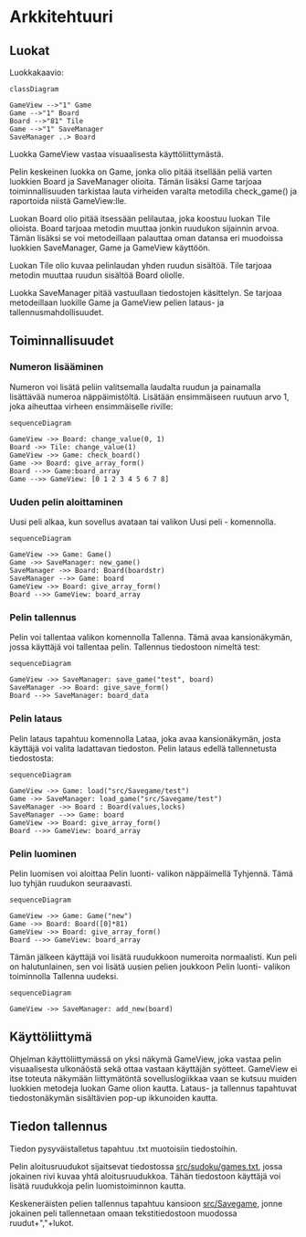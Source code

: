 # Arkkitehtuuri
## Luokat

Luokkakaavio:
```mermaid
classDiagram

GameView -->"1" Game
Game -->"1" Board
Board -->"81" Tile
Game -->"1" SaveManager
SaveManager ..> Board

```
Luokka GameView vastaa visuaalisesta käyttöliittymästä.

Pelin keskeinen luokka on Game, jonka olio pitää itsellään peliä varten luokkien Board ja SaveManager olioita. Tämän lisäksi Game tarjoaa toiminnallisuuden tarkistaa lauta virheiden varalta metodilla check_game() ja raportoida niistä GameView:lle.

Luokan Board olio pitää itsessään pelilautaa, joka koostuu luokan Tile olioista. Board tarjoaa metodin muuttaa jonkin ruudukon sijainnin arvoa. Tämän lisäksi se voi metodeillaan palauttaa oman datansa eri muodoissa luokkien SaveManager, Game ja GameView käyttöön. 

Luokan Tile olio kuvaa pelinlaudan yhden ruudun sisältöä. Tile tarjoaa metodin muuttaa ruudun sisältöä Board oliolle.

Luokka SaveManager pitää vastuullaan tiedostojen käsittelyn. Se tarjoaa metodeillaan luokille Game ja GameView pelien lataus- ja tallennusmahdollisuudet.


## Toiminnallisuudet

### Numeron lisääminen
Numeron voi lisätä peliin valitsemalla laudalta ruudun ja painamalla lisättävää numeroa näppäimistöltä.
Lisätään ensimmäiseen ruutuun arvo 1, joka aiheuttaa virheen ensimmäiselle riville:
```mermaid
sequenceDiagram

GameView ->> Board: change_value(0, 1)
Board ->> Tile: change_value(1)
GameView ->> Game: check_board()
Game ->> Board: give_array_form()
Board -->> Game:board_array
Game -->> GameView: [0 1 2 3 4 5 6 7 8]
```
### Uuden pelin aloittaminen
Uusi peli alkaa, kun sovellus avataan tai valikon Uusi peli - komennolla.
```mermaid
sequenceDiagram

GameView ->> Game: Game()
Game ->> SaveManager: new_game()
SaveManager ->> Board: Board(boardstr)
SaveManager -->> Game: board
GameView ->> Board: give_array_form()
Board -->> GameView: board_array
```
### Pelin tallennus
Pelin voi tallentaa valikon komennolla Tallenna. Tämä avaa kansionäkymän, jossa käyttäjä voi tallentaa pelin.
Tallennus tiedostoon nimeltä test:
```mermaid
sequenceDiagram

GameView ->> SaveManager: save_game("test", board)
SaveManager ->> Board: give_save_form()
Board -->> SaveManager: board_data
```
### Pelin lataus
Pelin lataus tapahtuu komennolla Lataa, joka avaa kansionäkymän, josta käyttäjä voi valita ladattavan tiedoston.
Pelin lataus edellä tallennetusta tiedostosta:
```mermaid
sequenceDiagram

GameView ->> Game: load("src/Savegame/test")
Game ->> SaveManager: load_game("src/Savegame/test")
SaveManager ->> Board : Board(values,locks)
SaveManager -->> Game: board
GameView ->> Board: give_array_form()
Board -->> GameView: board_array

```
### Pelin luominen
Pelin luomisen voi aloittaa Pelin luonti- valikon näppäimellä Tyhjennä. Tämä luo tyhjän ruudukon seuraavasti.

```mermaid
sequenceDiagram

GameView ->> Game: Game("new")
Game ->> Board: Board([0]*81)
GameView ->> Board: give_array_form()
Board -->> GameView: board_array

```
Tämän jälkeen käyttäjä voi lisätä ruudukkoon numeroita normaalisti. Kun peli on halutunlainen, sen voi lisätä uusien pelien joukkoon Pelin luonti- valikon toiminnolla Tallenna uudeksi.
```mermaid
sequenceDiagram

GameView ->> SaveManager: add_new(board)

```
## Käyttöliittymä
Ohjelman käyttöliittymässä on yksi näkymä GameView, joka vastaa pelin visuaalisesta ulkonäöstä sekä ottaa vastaan käyttäjän syötteet. GameView ei itse toteuta näkymään liittymätöntä sovelluslogiikkaa vaan se kutsuu muiden luokkien metodeja luokan Game olion kautta. 
Lataus- ja tallennus tapahtuvat tiedostonäkymän sisältävien pop-up ikkunoiden kautta.

## Tiedon tallennus
Tiedon pysyväistalletus tapahtuu .txt muotoisiin tiedostoihin. 

Pelin aloitusruudukot sijaitsevat tiedostossa [src/sudoku/games.txt](../src/sudoku/games.txt), jossa jokainen rivi kuvaa yhtä aloitusruudukkoa. Tähän tiedostoon käyttäjä voi lisätä ruudukkoja pelin luomistoiminnon kautta.

Keskeneräisten pelien tallennus tapahtuu kansioon [src/Savegame](../src/Savegame), jonne jokainen peli tallennetaan omaan tekstitiedostoon muodossa ruudut+","+lukot.
